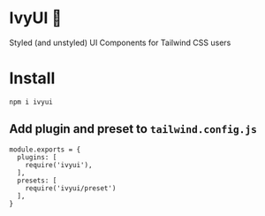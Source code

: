# IvyUI 🌿

Styled (and unstyled) UI Components for Tailwind CSS users


# Install  

```
npm i ivyui
```

## Add plugin and preset to `tailwind.config.js`
```
module.exports = {
  plugins: [
    require('ivyui'),
  ],
  presets: [
    require('ivyui/preset')
  ],
}

```
